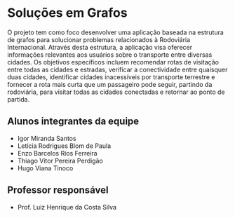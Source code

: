 # Soluções em Grafos

O projeto tem como foco desenvolver uma aplicação baseada na estrutura de grafos para solucionar problemas relacionados à Rodoviária Internacional. Através desta estrutura, a aplicação visa oferecer informações relevantes aos usuários sobre o transporte entre diversas cidades. Os objetivos específicos incluem recomendar rotas de visitação entre todas as cidades e estradas, verificar a conectividade entre quaisquer duas cidades, identificar cidades inacessíveis por transporte terrestre e fornecer a rota mais curta que um passageiro pode seguir, partindo da rodoviária, para visitar todas as cidades conectadas e retornar ao ponto de partida.

## Alunos integrantes da equipe
* Igor Miranda Santos
* Letícia Rodrigues Blom de Paula
* Enzo Barcelos Rios Ferreira
* Thiago Vitor Pereira Perdigão 
* Hugo Viana Tinoco

## Professor responsável

* Prof. Luiz Henrique da Costa Silva
